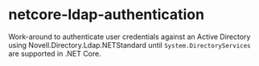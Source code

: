 # netcore-ldap-authentication

Work-around to authenticate user credentials against an Active Directory using Novell.Directory.Ldap.NETStandard until `System.DirectoryServices` are supported in .NET Core.
